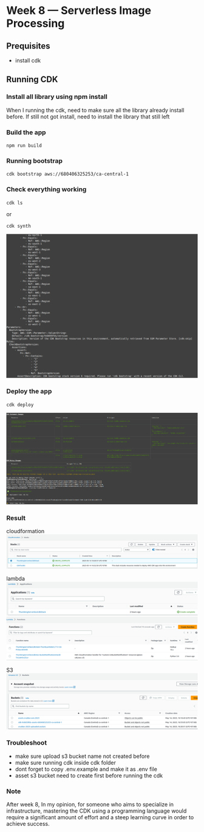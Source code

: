 # Week 8 — Serverless Image Processing

## Prequisites
* install cdk

## Running CDK
### Install all library using npm install
When I running the cdk, need to make sure all the library already install before.
If still not got install, need to install the library that still left

### Build the app
```
npm run build
```
### Running bootstrap
```
cdk bootstrap aws://680406325253/ca-central-1
```

### Check everything working
```
cdk ls
```

or
```
cdk synth
```
![cdk synth](assets/week8-cdk-synth.png)

### Deploy the app
```
cdk deploy
```
![cdk deploy](assets/week8-cdk-deploy.png)

### Result
cloudformation
![cloudformation](assets/week8-cloudformation.png)

lambda
![application](assets/week8-lambda-application.png)
![function](assets/week8-lambda-function.png)

S3
![s3](assets/week8-s3-bucket.png)

### Troubleshoot
* make sure upload s3 bucket name not created before
* make sure running cdk inside cdk folder
* dont forget to copy .env.example and make it as .env file
* asset s3 bucket need to create first before running the cdk

### Note
After week 8, In my opinion, for someone who aims to specialize in infrastructure, mastering the CDK using a programming language would require a significant amount of effort and a steep learning curve in order to achieve success.
